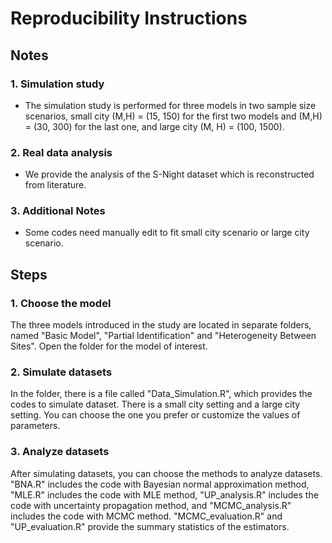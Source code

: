 # Reproducibility Instructions

## Notes

### 1. Simulation study
* The simulation study is performed for three models in two sample size scenarios, small city (M,H) = (15, 150) for the first two models and (M,H) = (30, 300) for the last one, and large city (M, H) = (100, 1500).

### 2. Real data analysis
* We provide the analysis of the S-Night dataset which is reconstructed from literature.

### 3. Additional Notes
* Some codes need manually edit to fit small city scenario or large city scenario.

## Steps

### 1. Choose the model
The three models introduced in the study are located in separate folders, named "Basic Model", "Partial Identification" and "Heterogeneity Between Sites". Open the folder for the model of interest.

### 2. Simulate datasets
In the folder, there is a file called "Data_Simulation.R", which provides the codes to simulate dataset. There is a small city setting and a large city setting. You can choose the one you prefer or customize the values of parameters.

### 3. Analyze datasets
After simulating datasets, you can choose the methods to analyze datasets. "BNA.R" includes the code with Bayesian normal approximation method, "MLE.R" includes the code with MLE method, "UP_analysis.R" includes the code with uncertainty propagation method, and "MCMC_analysis.R" includes the code with MCMC method. "MCMC_evaluation.R" and "UP_evaluation.R" provide the summary statistics of the estimators.